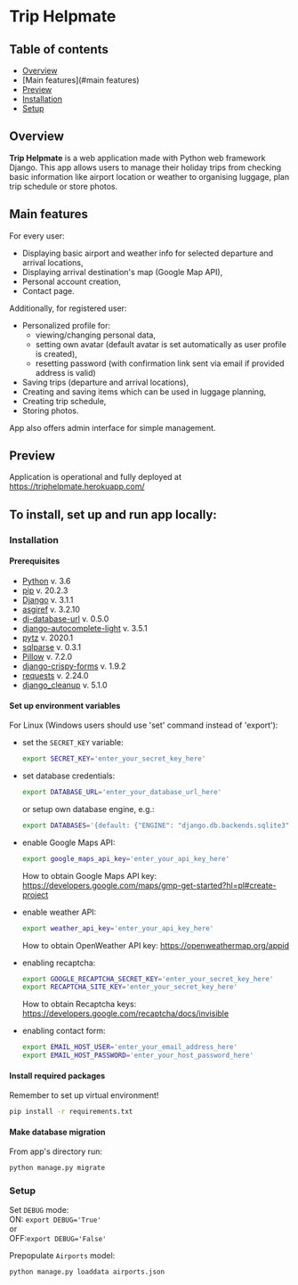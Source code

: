 # Trip Helpmate 

## Table of contents
* [Overview](#overview)
* [Main features](#main features)
* [Preview](#preview)  
* [Installation](#installation)
* [Setup](#setup)

<a name="overview"></a>
## Overview
**Trip Helpmate** is a web application made with Python web framework Django.
This app allows users to manage their holiday trips from checking basic information like airport location or weather to 
organising luggage, plan trip schedule or store photos.

<a name="main features"></a>
## Main features

For every user:
- Displaying basic airport and weather info for selected departure and arrival locations,
- Displaying arrival destination's map (Google Map API),
- Personal account creation,
- Contact page.

Additionally, for registered user:
- Personalized profile for: 
  - viewing/changing personal data, 
  - setting own avatar (default avatar is set automatically as user profile is created), 
  - resetting password (with confirmation link sent via email if provided address is valid)
- Saving trips (departure and arrival locations),
- Creating and saving items which can be used in luggage planning,
- Creating trip schedule,
- Storing photos.

App also offers admin interface for simple management.

<a name="preview"></a>
## Preview
Application is operational and fully deployed at https://triphelpmate.herokuapp.com/

## To install, set up and run app locally:
<a name="installation"></a>
### Installation

#### Prerequisites
- [Python](https://www.python.org/) v. 3.6
- [pip](https://pip.pypa.io/en/stable/) v. 20.2.3
- [Django](https://www.djangoproject.com/) v. 3.1.1
- [asgiref](https://github.com/django/asgiref/) v. 3.2.10
- [dj-database-url](https://github.com/kennethreitz/dj-database-url) v. 0.5.0
- [django-autocomplete-light](https://django-autocomplete-light.readthedocs.io/en/master/) v. 3.5.1
- [pytz](https://pythonhosted.org/pytz/) v. 2020.1
- [sqlparse](https://github.com/andialbrecht/sqlparse) v. 0.3.1
- [Pillow](https://python-pillow.org/) v. 7.2.0
- [django-crispy-forms](https://github.com/django-crispy-forms/django-crispy-forms) v. 1.9.2
- [requests](https://docs.python-requests.org/en/master/) v. 2.24.0
- [django_cleanup](https://github.com/un1t/django-cleanup) v. 5.1.0

#### Set up environment variables

For Linux (Windows users should use 'set' command instead of 'export'):
- set the `SECRET_KEY` variable:
  ```bash 
  export SECRET_KEY='enter_your_secret_key_here'
  ```  

- set database credentials:
  ```bash
  export DATABASE_URL='enter_your_database_url_here'
  ``` 

  or setup own database engine, e.g.:
  ```bash
  export DATABASES='{default: {"ENGINE": "django.db.backends.sqlite3", "NAME": BASE_DIR / "db.sqlite3",}}'
  ```

- enable Google Maps API:
  ```bash
  export google_maps_api_key='enter_your_api_key_here'
  ```

  How to obtain Google Maps API key: https://developers.google.com/maps/gmp-get-started?hl=pl#create-project
  

- enable weather API:
  ```bash
  export weather_api_key='enter_your_api_key_here'
  ```  

  How to obtain OpenWeather API key: https://openweathermap.org/appid


- enabling recaptcha:
  ```bash
  export GOOGLE_RECAPTCHA_SECRET_KEY='enter_your_secret_key_here'
  export RECAPTCHA_SITE_KEY='enter_your_secret_key_here'
  ```  

  How to obtain Recaptcha keys: https://developers.google.com/recaptcha/docs/invisible


- enabling contact form:
  ```bash
  export EMAIL_HOST_USER='enter_your_email_address_here'
  export EMAIL_HOST_PASSWORD='enter_your_host_password_here'
  ``` 

#### Install required packages
Remember to set up virtual environment!

```bash
pip install -r requirements.txt
```

#### Make database migration
From app's directory run:
```bash
python manage.py migrate
```

<a name="setup"></a>
### Setup

Set `DEBUG` mode:\
ON: `export DEBUG='True'`\
or\
OFF:`export DEBUG='False'`

Prepopulate `Airports` model:
```bash
python manage.py loaddata airports.json
```







